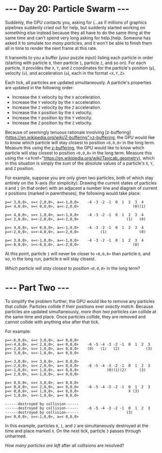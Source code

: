 ﻿# --- Day 20: Particle Swarm ---

Suddenly, the GPU contacts you, asking for (...as if millions of graphics pipelines suddenly cried out for help, but suddenly started working on something else instead because they all have to do the same thing at the same time and can't spend very long asking for help.)help. Someone has asked it to simulate *too many particles*, and it won't be able to finish them all in time to render the next frame at this rate.

It transmits to you a buffer (your puzzle input) listing each particle in order (starting with particle ```0```, then particle ```1```, particle ```2```, and so on). For each particle, it provides the ```X```, ```Y```, and ```Z``` coordinates for the particle's position (```p```), velocity (```v```), and acceleration (```a```), each in the format ```<X,Y,Z>```.

Each tick, all particles are updated simultaneously. A particle's properties are updated in the following order:


* Increase the ```X``` velocity by the ```X``` acceleration.
* Increase the ```Y``` velocity by the ```Y``` acceleration.
* Increase the ```Z``` velocity by the ```Z``` acceleration.
* Increase the ```X``` position by the ```X``` velocity.
* Increase the ```Y``` position by the ```Y``` velocity.
* Increase the ```Z``` position by the ```Z``` velocity.


Because of seemingly tenuous rationale involving [z-buffering](https://en.wikipedia.org/wiki/Z-buffering">z-buffering</a>, the GPU would like to know which particle will stay closest to position ```<0,0,0>``` in the long term. Measure this using the <a href="https://en.wikipedia.org/wiki/Taxicab_geometry), the GPU would like to know which particle will stay closest to position ```<0,0,0>``` in the long term. Measure this using the [Manhattan distance](https://en.wikipedia.org/wiki/Z-buffering">z-buffering</a>, the GPU would like to know which particle will stay closest to position ```<0,0,0>``` in the long term. Measure this using the <a href="https://en.wikipedia.org/wiki/Taxicab_geometry), which in this situation is simply the sum of the absolute values of a particle's ```X```, ```Y```, and ```Z``` position.

For example, suppose you are only given two particles, both of which stay entirely on the X-axis (for simplicity). Drawing the current states of particles ```0``` and ```1``` (in that order) with an adjacent a number line and diagram of current ```X``` positions (marked in parentheses), the following would take place:


```
p=< 3,0,0>, v=< 2,0,0>, a=<-1,0,0>    -4 -3 -2 -1  0  1  2  3  4
p=< 4,0,0>, v=< 0,0,0>, a=<-2,0,0>                         (0)(1)

p=< 4,0,0>, v=< 1,0,0>, a=<-1,0,0>    -4 -3 -2 -1  0  1  2  3  4
p=< 2,0,0>, v=<-2,0,0>, a=<-2,0,0>                      (1)   (0)

p=< 4,0,0>, v=< 0,0,0>, a=<-1,0,0>    -4 -3 -2 -1  0  1  2  3  4
p=<-2,0,0>, v=<-4,0,0>, a=<-2,0,0>          (1)               (0)

p=< 3,0,0>, v=<-1,0,0>, a=<-1,0,0>    -4 -3 -2 -1  0  1  2  3  4
p=<-8,0,0>, v=<-6,0,0>, a=<-2,0,0>                         (0)   
```


At this point, particle ```1``` will never be closer to ```<0,0,0>``` than particle ```0```, and so, in the long run, particle ```0``` will stay closest.

*Which particle will stay closest to position ```<0,0,0>```* in the long term?

# --- Part Two ---

To simplify the problem further, the GPU would like to remove any particles that *collide*. Particles collide if their positions ever *exactly match*. Because particles are updated simultaneously, *more than two particles* can collide at the same time and place.  Once particles collide, they are removed and cannot collide with anything else after that tick.

For example:


```
p=<-6,0,0>, v=< 3,0,0>, a=< 0,0,0>    
p=<-4,0,0>, v=< 2,0,0>, a=< 0,0,0>    -6 -5 -4 -3 -2 -1  0  1  2  3
p=<-2,0,0>, v=< 1,0,0>, a=< 0,0,0>    (0)   (1)   (2)            (3)
p=< 3,0,0>, v=<-1,0,0>, a=< 0,0,0>

p=<-3,0,0>, v=< 3,0,0>, a=< 0,0,0>    
p=<-2,0,0>, v=< 2,0,0>, a=< 0,0,0>    -6 -5 -4 -3 -2 -1  0  1  2  3
p=<-1,0,0>, v=< 1,0,0>, a=< 0,0,0>             (0)(1)(2)      (3)   
p=< 2,0,0>, v=<-1,0,0>, a=< 0,0,0>

p=< 0,0,0>, v=< 3,0,0>, a=< 0,0,0>    
p=< 0,0,0>, v=< 2,0,0>, a=< 0,0,0>    -6 -5 -4 -3 -2 -1  0  1  2  3
p=< 0,0,0>, v=< 1,0,0>, a=< 0,0,0>                       X (3)      
p=< 1,0,0>, v=<-1,0,0>, a=< 0,0,0>

------destroyed by collision------    
------destroyed by collision------    -6 -5 -4 -3 -2 -1  0  1  2  3
------destroyed by collision------                      (3)         
p=< 0,0,0>, v=<-1,0,0>, a=< 0,0,0>
```


In this example, particles ```0```, ```1```, and ```2``` are simultaneously destroyed at the time and place marked ```X```. On the next tick, particle ```3``` passes through unharmed.

*How many particles are left* after all collisions are resolved?